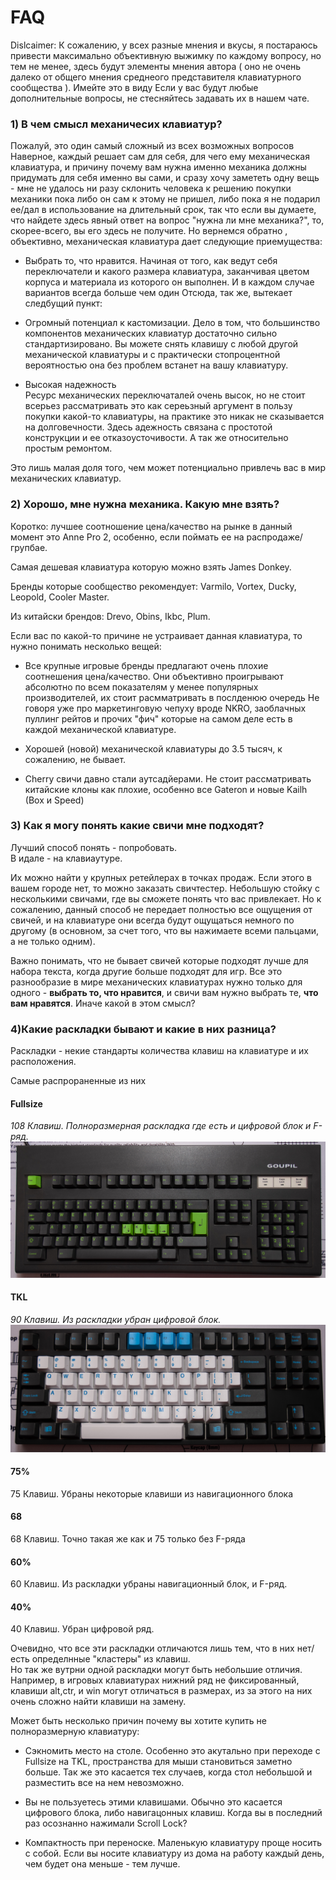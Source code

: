 # FAQ

Dislcaimer: К сожалению, у всех разные мнения и вкусы, я постараюсь привести максимально объективную выжимку по каждому вопросу, но тем не менее, здесь будут элементы мнения автора ( оно не очень далеко от общего мнения среднеого представителя клавиатурного сообщества ). Имейте это в виду
Если у вас будут любые дополнительные вопросы, не стесняйтесь задавать их в нашем чате.

### 1) В чем смысл механичесих клавиатур?  

Пожалуй, это один самый сложный из всех возможных вопросов
Наверное, каждый решает сам для себя, для чего ему механическая клавиатура, и причину почему вам нужна именно механика должны придумать для себя именно вы сами, и сразу хочу замететь одну вещь - мне не удалось ни разу склонить человека к решению покупки механики пока либо он сам к этому не пришел, либо пока я не подарил ее/дал в использование на длительный срок, так что если вы думаете, что найдете здесь явный ответ на вопрос "нужна ли мне механика?", то, скорее-всего, вы его здесь не получите.
Но вернемся обратно , объективно, механическая клавиатура дает следующие приемущества:

   * Выбрать то, что нравится. Начиная от того, как ведут себя переключатели и какого размера клавиатура, заканчивая цветом корпуса и материала из которого он выполнен. И в каждом случае вариантов всегда больше чем один
Отсюда, так же, вытекает следбущий пункт:

   * Огромный потенциал к кастомизации. Дело в том, что большинство компонентов  механических клавиатур достаточно сильно стандартизировано. Вы можете снять клавишу с любой другой механической клавиатуры и с практически стопроцентной вероятностью она без проблем встанет на вашу клавиатуру. 

   * Высокая надежность  
Ресурс механических переключаталей очень высок, но не стоит всерьез рассматривать это как сереьзный аргумент в пользу покупки какой-то клавиатуры, на практике это никак не сказывается на долговечности. Здесь адежность связана с простотой конструкции и ее отказоусточивости. А так же относительно простым ремонтом. 

Это лишь малая доля того, чем может потенциально привлечь вас в мир механических клавиатур. 

### 2) Хорошо, мне нужна механика. Какую мне взять?  

Коротко: лучшее соотношение цена/качество на рынке в данный момент это Anne Pro 2, особенно, если поймать ее на распродаже/групбае.

Самая дешевая клавиатура которую можно взять James Donkey.

Бренды которые сообщество рекомендует:
Varmilo, Vortex, Ducky, Leopold, Cooler Master.

Из китайски брендов:
Drevo, Obins, Ikbc, Plum.

Если ваc по какой-то причине не устраивает данная клавиатура, то нужно понимать несколько вещей:

   * Все крупные игровые бренды предлагают очень плохие соотнешения цена/качество. Они объективно проигрывают абсолютно по всем показателям у менее популярных производителей, их стоит расмматривать в послденюю очередь
   Не говоря уже про маркетинговую чепуху вроде NKRO, заоблачных пуллинг рейтов и прочих "фич" которые на самом деле есть в каждой механической клавиатуре.

   * Хорошей (новой) механической клавиатуры до 3.5 тысяч, к сожалению, не бывает.

   * Cherry свичи давно стали аутсадйерами. Не стоит рассматривать китайские клоны как плохие, особенно все Gateron и новые Kailh (Box и Speed)

### 3) Как я могу понять какие свичи мне подходят?
Лучший способ понять - попробовать.   
В идале - на клавиаутуре.  

 Их можно найти у крупных ретейлерах в точках продаж. Если этого в вашем городе нет, то можно заказать свичтестер. Небольшую стойку с несколькими свичами, где вы сможете понять что вас привлекает. Но к сожалению, данный способ не передает полностью все ощущения от свичей, и на клавиатуре они всегда будут ощущаться немного по другому (в основном, за счет того, что вы нажимаете всеми пальцами, а не только одним).

Важно понимать, что не бывает свичей которые подходят лучше для набора текста, когда другие больше подходят для игр.
Все это разнообразие в мире механических клавиатурах нужно только для одного - **выбрать то, что нравится**, и свичи вам нужно выбрать те, **что вам нравятся**. Иначе какой в этом смысл?

### 4)Какие раскладки бывают и какие в них разница?

Раскладки - некие стандарты количества клавиш на клавиатуре и их расположения.

Самые распрораненные из них

#### Fullsize

*108 Клавиш. Полноразмерная раскладка где есть и цифровой блок и F-ряд.*
![Goupil G81-1236](images/Layout_Fullsize.jpg)  

#### TKL

*90 Клавиш. Из раскладки убран цифровой блок.*
![CoolerMaster Masterkey Pro S](images/Layout_TKL.jpg)  
#### 75%

75 Клавиш. Убраны некоторые клавиши из навигационного блока

#### 68

68 Клавиш. Точно такая же как и 75 только без F-ряда

#### 60%

60 Клавиш. Из раскладки убраны навигационный блок, и F-ряд.

#### 40%

40 Клавиш. Убран цифровой ряд.

Очевидно, что все эти раскладки отличаются лишь тем, что в них нет/есть определнные "кластеры" из клавиш.  
Но так же вутрни одной раскладки могут быть небольшие отличия.
Например, в игровых клавиатурах нижний ряд не фиксированный, клавиши alt,ctr, и win могут отличаться в размерах, из за этого на них очень сложно найти клавиши на замену.

Может быть несколько причин почему вы хотите купить не полноразмерную клавиатуру:

* Сэкномить место на столе. Особенно это акутально при переходе с Fullsize на TKL, пространства для мыши становиться заметно больше. Так же это касается тех случаев, когда стол небольшой и разместить все на нем невозможно.

* Вы не пользуетесь этими клавишами. Обычно это касается цифрового блока, либо навигацонных клавиш. Когда вы в последний раз осознанно нажимали Scroll Lock?

* Компактность при переноске. Маленькую клавиатуру проще носить с собой. Если вы носите клавиатуру из дома на работу каждый день, чем будет она меньше - тем лучше.

  


